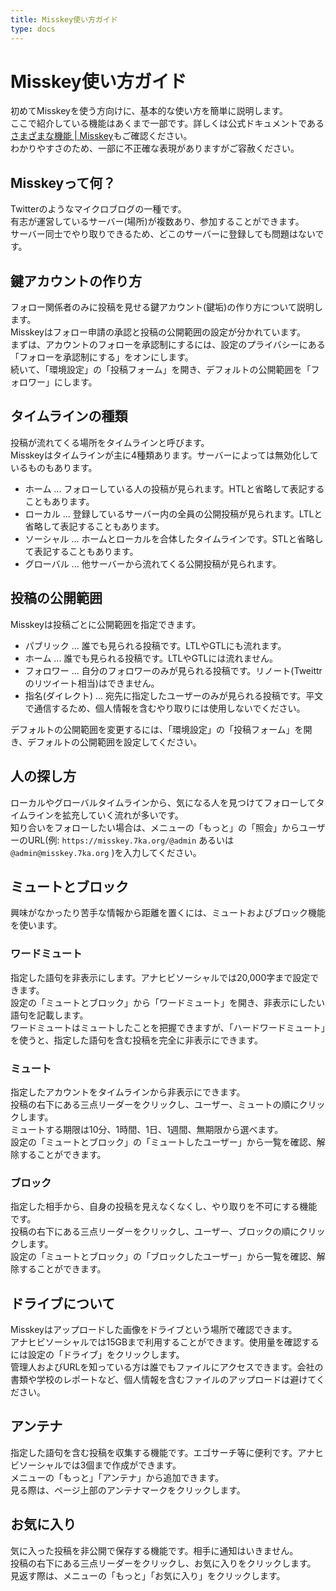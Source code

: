 ```yaml
---
title: Misskey使い方ガイド
type: docs
---
```


# Misskey使い方ガイド

初めてMisskeyを使う方向けに、基本的な使い方を簡単に説明します。  
ここで紹介している機能はあくまで一部です。詳しくは公式ドキュメントである[さまざまな機能 | Misskey](https://misskey-hub.net/ja/docs/for-users/features/)もご確認ください。  
わかりやすさのため、一部に不正確な表現がありますがご容赦ください。  

## Misskeyって何？

Twitterのようなマイクロブログの一種です。  
有志が運営しているサーバー(場所)が複数あり、参加することができます。  
サーバー同士でやり取りできるため、どこのサーバーに登録しても問題はないです。  

## 鍵アカウントの作り方

フォロー関係者のみに投稿を見せる鍵アカウント(鍵垢)の作り方について説明します。  
Misskeyはフォロー申請の承認と投稿の公開範囲の設定が分かれています。  
まずは、アカウントのフォローを承認制にするには、設定のプライバシーにある「フォローを承認制にする」をオンにします。  
続いて、「環境設定」の「投稿フォーム」を開き、デフォルトの公開範囲を「フォロワー」にします。  

## タイムラインの種類

投稿が流れてくる場所をタイムラインと呼びます。  
Misskeyはタイムラインが主に4種類あります。サーバーによっては無効化しているものもあります。  

- ホーム ... フォローしている人の投稿が見られます。HTLと省略して表記することもあります。
- ローカル ... 登録しているサーバー内の全員の公開投稿が見られます。LTLと省略して表記することもあります。
- ソーシャル ... ホームとローカルを合体したタイムラインです。STLと省略して表記することもあります。
- グローバル ... 他サーバーから流れてくる公開投稿が見られます。

## 投稿の公開範囲

Misskeyは投稿ごとに公開範囲を指定できます。  

- パブリック ... 誰でも見られる投稿です。LTLやGTLにも流れます。
- ホーム ... 誰でも見られる投稿です。LTLやGTLには流れません。
- フォロワー ... 自分のフォロワーのみが見られる投稿です。リノート(Tweittrのリツイート相当)はできません。
- 指名(ダイレクト) ... 宛先に指定したユーザーのみが見られる投稿です。平文で通信するため、個人情報を含むやり取りには使用しないでください。

デフォルトの公開範囲を変更するには、「環境設定」の「投稿フォーム」を開き、デフォルトの公開範囲を設定してください。  

## 人の探し方

ローカルやグローバルタイムラインから、気になる人を見つけてフォローしてタイムラインを拡充していく流れが多いです。  
知り合いをフォローしたい場合は、メニューの「もっと」の「照会」からユーザーのURL(例: `https://misskey.7ka.org/@admin` あるいは `@admin@misskey.7ka.org` )を入力してください。

## ミュートとブロック

興味がなかったり苦手な情報から距離を置くには、ミュートおよびブロック機能を使います。  

### ワードミュート

指定した語句を非表示にします。アナヒビソーシャルでは20,000字まで設定できます。  
設定の「ミュートとブロック」から「ワードミュート」を開き、非表示にしたい語句を記載します。  
ワードミュートはミュートしたことを把握できますが、「ハードワードミュート」を使うと、指定した語句を含む投稿を完全に非表示にできます。

### ミュート

指定したアカウントをタイムラインから非表示にできます。  
投稿の右下にある三点リーダーをクリックし、ユーザー、ミュートの順にクリックします。  
ミュートする期限は10分、1時間、1日、1週間、無期限から選べます。  
設定の「ミュートとブロック」の「ミュートしたユーザー」から一覧を確認、解除することができます。

### ブロック

指定した相手から、自身の投稿を見えなくなくし、やり取りを不可にする機能です。  
投稿の右下にある三点リーダーをクリックし、ユーザー、ブロックの順にクリックします。  
設定の「ミュートとブロック」の「ブロックしたユーザー」から一覧を確認、解除することができます。

## ドライブについて

Misskeyはアップロードした画像をドライブという場所で確認できます。  
アナヒビソーシャルでは15GBまで利用することができます。使用量を確認するには設定の「ドライブ」をクリックします。  
管理人およびURLを知っている方は誰でもファイルにアクセスできます。会社の書類や学校のレポートなど、個人情報を含むファイルのアップロードは避けてください。

## アンテナ

指定した語句を含む投稿を収集する機能です。エゴサーチ等に便利です。アナヒビソーシャルでは3個まで作成ができます。  
メニューの「もっと」「アンテナ」から追加できます。  
見る際は、ページ上部のアンテナマークをクリックします。  

## お気に入り

気に入った投稿を非公開で保存する機能です。相手に通知はいきません。  
投稿の右下にある三点リーダーをクリックし、お気に入りをクリックします。  
見返す際は、メニューの「もっと」「お気に入り」をクリックします。
